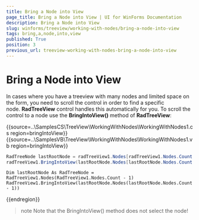 ```yaml
---
title: Bring a Node into View
page_title: Bring a Node into View | UI for WinForms Documentation
description: Bring a Node into View
slug: winforms/treeview/working-with-nodes/bring-a-node-into-view
tags: bring,a,node,into,view
published: True
position: 3
previous_url: treeview-working-with-nodes-bring-a-node-into-view
---
```


# Bring a Node into View


In cases where you have a treeview with many nodes and limited space on the form, you need to scroll the control in order to find a specific node. __RadTreeView__ control handles this automatically for you. To scroll the control to a node use the __BringIntoView()__ method of __RadTreeView__:

{{source=..\SamplesCS\TreeView\WorkingWithNodes\WorkingWithNodes1.cs region=bringIntoView}} 
{{source=..\SamplesVB\TreeView\WorkingWithNodes\WorkingWithNodes1.vb region=bringIntoView}} 

````C#
RadTreeNode lastRootNode = radTreeView1.Nodes[radTreeView1.Nodes.Count - 1];
radTreeView1.BringIntoView(lastRootNode.Nodes[lastRootNode.Nodes.Count - 1]);

````
````VB.NET
Dim lastRootNode As RadTreeNode = RadTreeView1.Nodes(RadTreeView1.Nodes.Count - 1)
RadTreeView1.BringIntoView(lastRootNode.Nodes(lastRootNode.Nodes.Count - 1))

````

{{endregion}}

>note Note that the BringIntoView() method does not select the node!
>

